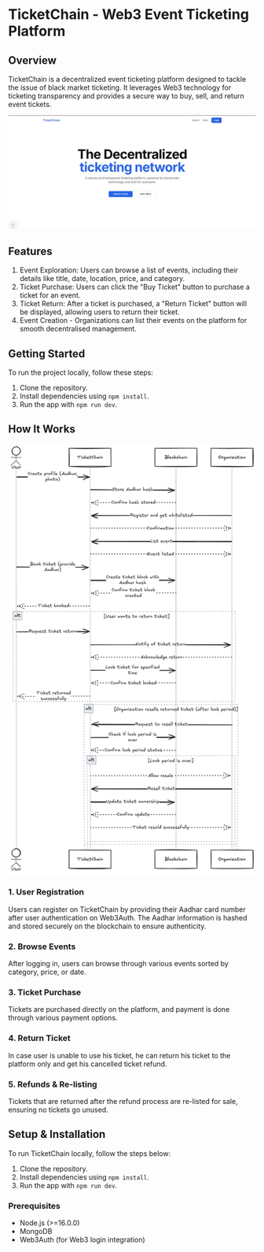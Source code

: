 

# TicketChain - Web3 Event Ticketing Platform
## Overview
TicketChain is a decentralized event ticketing platform designed to tackle the issue of black market ticketing. It leverages Web3 technology for ticketing transparency and provides a secure way to buy, sell, and return event tickets.

![TicketChain Main Page](./public/Landing.jpg)

## Features
1. Event Exploration: Users can browse a list of events, including their details like title, date, location, price, and category.
2. Ticket Purchase: Users can click the "Buy Ticket" button to purchase a ticket for an event.
3. Ticket Return: After a ticket is purchased, a "Return Ticket" button will be displayed, allowing users to return their ticket.
4. Event Creation - Organizations can list their events on the platform for smooth decentralised management.

## Getting Started

To run the project locally, follow these steps:

1. Clone the repository.
2. Install dependencies using `npm install`.
3. Run the app with `npm run dev`.

## How It Works

![TicketChain flowchart](./public/TicketChain2[1].png)

### 1. **User Registration**

Users can register on TicketChain by providing their Aadhar card number after user authentication on Web3Auth. The Aadhar information is hashed and stored securely on the blockchain to ensure authenticity.

### 2. **Browse Events**

After logging in, users can browse through various events sorted by category, price, or date.

### 3. **Ticket Purchase**

Tickets are purchased directly on the platform, and payment is done through various payment options.

### 4. **Return Ticket**

In case user is unable to use his ticket, he can return his ticket to the platform only and get his cancelled ticket refund.

### 5. **Refunds & Re-listing**

Tickets that are returned after the refund process are re-listed for sale, ensuring no tickets go unused.

## Setup & Installation

To run TicketChain locally, follow the steps below:
1. Clone the repository.
2. Install dependencies using `npm install`.
3. Run the app with `npm run dev`.
### Prerequisites

- Node.js (>=16.0.0)
- MongoDB
- Web3Auth (for Web3 login integration)